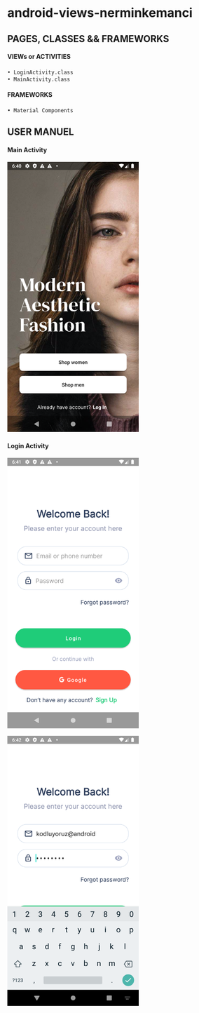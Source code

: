 # android-views-nerminkemanci

## PAGES, CLASSES && FRAMEWORKS



#### VIEWs or  ACTIVITIES
    • LoginActivity.class
    • MainActivity.class
    
  

#### FRAMEWORKS
    • Material Components
   
  

## USER MANUEL
####  Main Activity
<img src="./images/ss1.png" width="300">


####  Login Activity
<img src="./images/ss2.png" width="300"><pre><img src="./images/ss3.png" width="300">

